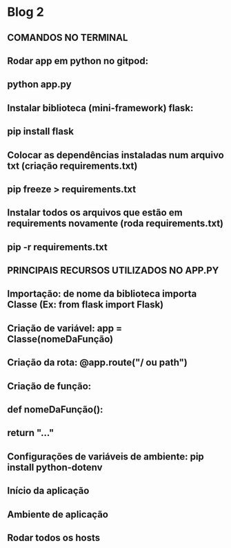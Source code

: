 # Blog 2

## COMANDOS NO TERMINAL
## Rodar app em python no gitpod:
## python app.py

## Instalar biblioteca (mini-framework) flask:
## pip install flask

## Colocar as dependências instaladas num arquivo txt (criação requirements.txt)
## pip freeze > requirements.txt

## Instalar todos os arquivos que estão em requirements novamente (roda requirements.txt)
## pip -r requirements.txt


## PRINCIPAIS RECURSOS UTILIZADOS NO APP.PY
## Importação:  de nome da biblioteca importa Classe (Ex: from flask import Flask)

## Criação de variável: app = Classe(nomeDaFunção)

## Criação da rota: @app.route("/ ou path")

## Criação de função: 
## def nomeDaFunção():
##    return "..."

## Configurações de variáveis de ambiente: pip install python-dotenv
## Início da aplicação
## Ambiente de aplicação
## Rodar todos os hosts
